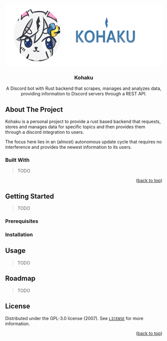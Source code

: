 
<!-- PROJECT LOGO -->
<br />
<div align="center">
  <a href="https://github.com/Niatsuna/Kohaku">
    <img src="images/banner.png" alt="Logo" height="200">
  </a>

<h3 align="center">Kohaku</h3>

  <p align="center">
    A Discord bot with Rust backend that scrapes, manages and analyzes data, providing information to Discord servers through a REST API.
  </p>
</div>

<!-- ABOUT THE PROJECT -->
## About The Project
Kohaku is a personal project to provide a rust based backend that requests, stores and manages data for specific topics and then provides them through a discord integration to users.

The focus here lies in an (almost) autonomous update cycle that requires no interference and provides the newest information to its users.


### Built With
> TODO

<p align="right">(<a href="#readme-top">back to top</a>)</p>

<!-- GETTING STARTED -->
## Getting Started
> TODO

### Prerequisites


### Installation


<!-- USAGE EXAMPLES -->
## Usage
> TODO

<!-- ROADMAP -->
## Roadmap
> TODO


<!-- LICENSE -->
## License

Distributed under the GPL-3.0 license (2007). See  [`LICENSE`](/LICENCE) for more information.

<p align="right">(<a href="#readme-top">back to top</a>)</p>

<!-- MARKDOWN LINKS & IMAGES -->
<!-- https://www.markdownguide.org/basic-syntax/#reference-style-links -->
[repo-url]: https://github.com/Niatsuna/Kohaku